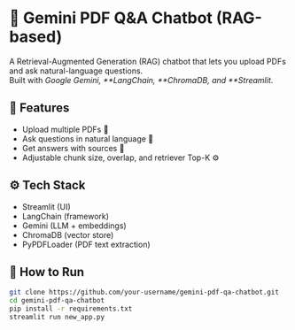 # 📄 Gemini PDF Q&A Chatbot (RAG-based)

A Retrieval-Augmented Generation (RAG) chatbot that lets you upload PDFs and ask natural-language questions.  
Built with _Google Gemini, **LangChain, **ChromaDB, and \*\*Streamlit_.

## 🚀 Features

- Upload multiple PDFs 📂
- Ask questions in natural language 💬
- Get answers with sources 📖
- Adjustable chunk size, overlap, and retriever Top-K ⚙

## ⚙ Tech Stack

- Streamlit (UI)
- LangChain (framework)
- Gemini (LLM + embeddings)
- ChromaDB (vector store)
- PyPDFLoader (PDF text extraction)

## 🏃 How to Run

```bash
git clone https://github.com/your-username/gemini-pdf-qa-chatbot.git
cd gemini-pdf-qa-chatbot
pip install -r requirements.txt
streamlit run new_app.py
```
